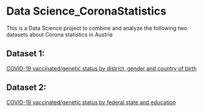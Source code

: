 # Data Science_CoronaStatistics
This is a Data Science project to combine and analyze the following two datasets about Corona statistics in Austria
## Dataset 1:
[COVID-19 vaccinated/genetic status by district, gender and country of birth](https://data.statistik.gv.at/web/meta.jsp?dataset=OGD_covidggstatus2_GGSTATUS_2)
## Dataset 2:
[COVID-19 vaccinated/genetic status by federal state and education](https://data.statistik.gv.at/web/meta.jsp?dataset=OGD_covidggstatus_GGSTATUS_1)

